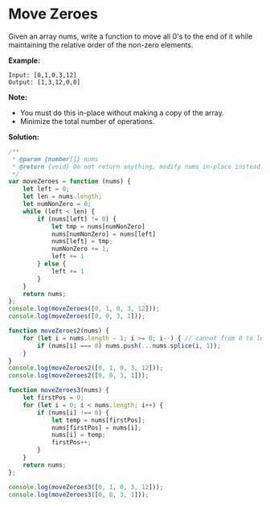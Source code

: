# Move Zeroes

Given an array nums, write a function to move all 0's to the end of it while maintaining the relative order of the non-zero elements.

**Example:**

```text
Input: [0,1,0,3,12]
Output: [1,3,12,0,0]
```

**Note:**

* You must do this in-place without making a copy of the array.
* Minimize the total number of operations.

**Solution:**

```javascript
/**
 * @param {number[]} nums
 * @return {void} Do not return anything, modify nums in-place instead.
 */
var moveZeroes = function (nums) {
    let left = 0;
    let len = nums.length;
    let numNonZero = 0;
    while (left < len) {
        if (nums[left] != 0) {
            let tmp = nums[numNonZero]
            nums[numNonZero] = nums[left]
            nums[left] = tmp;
            numNonZero += 1;
            left += 1
        } else {
            left += 1
        }
    }
    return nums;
};
console.log(moveZeroes([0, 1, 0, 3, 12]));
console.log(moveZeroes([0, 0, 3, 1]));

function moveZeroes2(nums) {
    for (let i = nums.length - 1; i >= 0; i--) { // cannot from 0 to length - 1
        if (nums[i] === 0) nums.push(...nums.splice(i, 1));
    }
}
console.log(moveZeroes2([0, 1, 0, 3, 12]));
console.log(moveZeroes2([0, 0, 3, 1]));

function moveZeroes3(nums) {
    let firstPos = 0;
    for (let i = 0; i < nums.length; i++) {
        if (nums[i] !== 0) {
            let temp = nums[firstPos];
            nums[firstPos] = nums[i];
            nums[i] = temp;
            firstPos++;
        }
    }
    return nums;
};

console.log(moveZeroes3([0, 1, 0, 3, 12]));
console.log(moveZeroes3([0, 0, 3, 1]));
```

